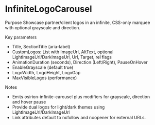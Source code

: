 # InfiniteLogoCarousel

Purpose
Showcase partner/client logos in an infinite, CSS-only marquee with optional grayscale and direction.

Key parameters
- Title, SectionTitle (aria-label)
- CustomLogos: List<LogoItem> with ImageUrl, AltText, optional LightImageUrl/DarkImageUrl, Url, Target, rel flags
- AnimationDuration (seconds), Direction (Left/Right), PauseOnHover
- EnableGrayscale (default true)
- LogoWidth, LogoHeight, LogoGap
- MaxVisibleLogos (performance)

Notes
- Emits osirion-infinite-carousel plus modifiers for grayscale, direction and hover pause
- Provide dual logos for light/dark themes using LightImageUrl/DarkImageUrl
- Link attributes default to nofollow and noopener for external URLs.

